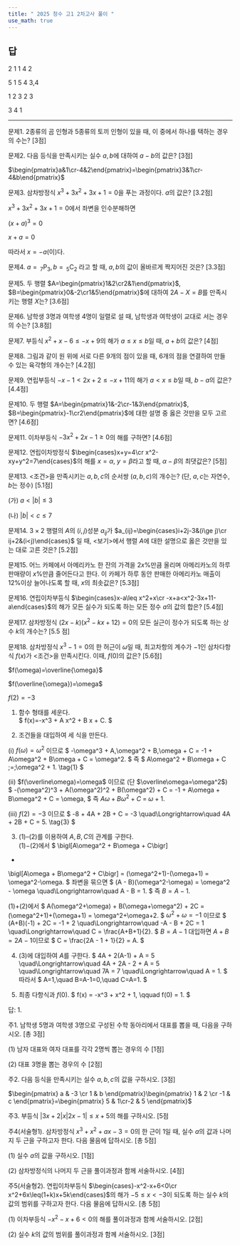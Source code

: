```yaml
---
title: " 2025 청수 고1 2차고사 풀이 " 
use_math: true
---
```


## 답

2 1 1 4 2

5 1 5 4 3,4

1 2 3 2 3

3 4 1

---

문제1. 2종류의 곰 인형과 5종류의 토끼 인형이 있을 때, 이 중에서 하나를 택하는 경우의 수는? [3점]



문제2. 다음 등식을 만족시키는 실수 $a, b$에 대하여 $a-b$의 값은? [3점]

$\begin{pmatrix}a&1\cr-4&2\end{pmatrix}=\begin{pmatrix}3&1\cr-4&b\end{pmatrix}$



문제3. 삼차방정식 $x^3+3x^2+3x+1=0$을 푸는 과정이다. $a$의 값은? [3.2점]

$x^3+3x^2+3x+1=0$에서 좌변을 인수분해하면

$(x+a)^3=0$

$x+a=0$

따라서 $x=-a$(이)다.



문제4. $a=\, _7\text{P}_3 , b=\, _5\text{C}_2$ 라고 할 때, $a, b$의 값이 올바르게 짝지어진 것은? [3.3점]



문제5. 두 행렬 $A=\begin{pmatrix}1&2\cr2&1\end{pmatrix}$, $B=\begin{pmatrix}0&-2\cr1&5\end{pmatrix}$에 대하여 $2A-X=B$를 만족시키는 행렬 $X$는? [3.6점]



문제6. 남학생 3명과 여학생 4명이 일렬로 설 때, 남학생과 여학생이 교대로 서는 경우의 수는? [3.8점]



문제7. 부등식 $x^2+x-6\le -x+9$의 해가 $a\le x\le b$일 때, $a+b$의 값은? [4점]



문제8. 그림과 같이 원 위에 서로 다른 9개의 점이 있을 때, 6개의 점을 연결하여 만들 수 있는 육각형의 개수는? [4.2점]



문제9. 연립부등식 $-x-1<2x+2\le -x+11$의 해가 $a<x\le b$일 때, $b-a$의 값은? [4.4점]



문제10. 두 행렬 $A=\begin{pmatrix}1&-2\cr-1&3\end{pmatrix}$, $B=\begin{pmatrix}-1\cr2\end{pmatrix}$에 대한 설명 중 옳은 것만을 모두 고르면? [4.6점]



문제11. 이차부등식 $-3x^2+2x-1\ge 0$의 해를 구하면? [4.6점]



문제12. 연립이차방정식 $\begin{cases}x+y=4\cr x^2-xy+y^2=7\end{cases}$의 해를 $x=\alpha$, $y=\beta$라고 할 때, $\alpha-\beta$의 최댓값은? [5점]



문제13. $<$조건$>$을 만족시키는 $a,b,c$의 순서쌍 $(a,b,c)$의 개수는? (단, $a,c$는 자연수, $b$는 정수) [5.1점]

(가) $a<\lvert b\rvert\le 3$

(나) $\lvert b\rvert<c\le 7$



문제14. $3\times 2$ 행렬의 $A$의 $(i, j)$성분 $a_{ij}$가 $a_{ij}=\begin{cases}i+2j-3&(i\ge j)\cr ij+2&(i<j)\end{cases}$ 일 때, $<$보기$>$에서 행렬 $A$에 대한 설명으로 옳은 것만을 있는 대로 고른 것은? [5.2점]



문제15. 어느 카페에서 아메리카노 한 잔의 가격을 $2x\%$만큼 올리며 아메리카노의 하루 판매량이 $x\%$만큼 줄어든다고 한다. 이 카페가 하루 동안 판매한 아메리카노 매출이 $12\%$이상 늘어나도록 할 때, $x$의 최솟값은? [5.3점]



문제16. 연립이차부등식 $\begin{cases}x-a\leq x^2+x\cr -x+a<x^2-3x+11-a\end{cases}$의 해가 모든 실수가 되도록 하는 모든 정수 $a$의 값의 합은? [5.4점]



문제17. 삼차방정식 $(2x-k)(x^2-kx+12)=0$의 모든 실근이 정수가 되도록 하는 상수 $k$의 개수는? [5.5 점]




문제18. 삼차방정식 $x^3-1=0$의 한 허근이 $\omega$일 때, 최고차항의 계수가 $-1$인 삼차다항식 $f(x)$가 $<$조건$>$을 만족시킨다. 이때, $f(0)$의 값은? [5.6점]

$f(\omega)=\overline{\omega}$

$f(\overline{\omega})=\omega$

$f(2)=-3$



1.  함수 형태를 세운다.  
$
f(x)=-x^3 + A x^2 + B x + C.
$

2.  조건들을 대입하여 세 식을 만든다.

(i) $f(\omega)=\omega^2$ 이므로
$
-\omega^3 + A\,\omega^2 + B\,\omega + C
= -1 + A\omega^2 + B\omega + C
= \omega^2.
$
즉
$
A\omega^2 + B\omega + C \;=\;\omega^2 + 1.
\tag{1}
$

(ii) $f(\overline\omega)=\omega$ 이므로 (단 $\overline\omega=\omega^2$)
$
-(\omega^2)^3 + A(\omega^2)^2 + B(\omega^2) + C
= -1 + A\omega + B\omega^2 + C
= \omega,
$
즉
$A\omega + B\omega^2 + C \;=\;\omega + 1.\tag{2}$

(iii) $f(2)=-3$ 이므로
$
-8 + 4A + 2B + C = -3
\quad\Longrightarrow\quad
4A + 2B + C = 5.
\tag{3}
$

3.  (1)–(2)를 이용하여 $A,B,C$의 관계를 구한다.  
(1)$-$(2)에서
$
\bigl[A\omega^2 + B\omega + C\bigr]
-
\bigl[A\omega + B\omega^2 + C\bigr]
= (\omega^2+1)-(\omega+1)
= \omega^2-\omega.
$
좌변을 묶으면
$
(A - B)(\omega^2-\omega) = \omega^2 - \omega
\quad\Longrightarrow\quad
A - B = 1.
$
즉 $B = A - 1$.  

(1)$+$(2)에서
$
A(\omega^2+\omega) + B(\omega+\omega^2) + 2C
= (\omega^2+1)+(\omega+1)
= \omega^2+\omega+2.
$
$\omega^2+\omega=-1$ 이므로
$
(A+B)(-1) + 2C = -1 + 2
\quad\Longrightarrow\quad
-A - B + 2C = 1
\quad\Longrightarrow\quad
C = \frac{A+B+1}{2}.
$
$B=A-1$ 대입하면 $A+B=2A-1$이므로
$
C = \frac{2A - 1 + 1}{2} = A.
$

4.  (3)에 대입하여 $A$를 구한다.
$
4A + 2(A-1) + A = 5
\quad\Longrightarrow\quad
4A + 2A - 2 + A = 5
\quad\Longrightarrow\quad
7A = 7
\quad\Longrightarrow\quad
A = 1.
$
따라서
$
A=1,\quad B=A-1=0,\quad C=A=1.
$

5.  최종 다항식과 $f(0)$.
$
f(x) = -x^3 + x^2 + 1,
\qquad
f(0) = 1.
$

답: $\displaystyle 1$.



주1. 남학생 5명과 여학생 3명으로 구성된 수학 동아리에서 대표를 뽑을 때, 다음을 구하시오. [총 3점]

(1) 남자 대표와 여자 대표를 각각 2명씩 뽑는 경우의 수 [1점]

(2) 대표 3명을 뽑는 경우의 수 [2점]



주2. 다음 등식을 만족시키는 실수 $a, b, c$의 값을 구하시오. [3점]

$\begin{pmatrix} a & -3 \cr 1 & b \end{pmatrix}\begin{pmatrix} 1 & 2 \cr -1 & c  \end{pmatrix}=\begin{pmatrix} 5 & 1\cr-2 & 5 \end{pmatrix}$


주3. 부등식 $\lvert 3x+2\rvert x\lvert 2x-1\rvert\leq x+5$의 해를 구하시오. [5점



주4(서술형1). 삼차방정식 $x^3+x^2+ax-3=0$의 한 근이 $1$일 때, 실수 $a$의 값과 나머지 두 근을 구하고자 한다. 다음 물음에 답하시오. [총 5점]

(1) 실수 $a$의 값을 구하시오. [1점]

(2) 삼차방정식의 나머지 두 근을 풀이과정과 함께 서술하시오. [4점]



주5(서술형2). 연립이차부등식 $\begin{cases}-x^2-x+6<0\cr x^2+6x\leq(1+k)x+5k\end{cases}$의 해가 $-5\leq x<-3$이 되도록 하는 실수 $k$의 값의 범위를 구하고자 한다. 다음 물음에 답하시오. [총 5점]

(1) 이차부등식 $-x^2-x+6<0$의 해를 풀이과정과 함께 서술하시오. [2점]

(2) 실수 $k$의 값의 범위를 풀이과정과 함께 서술하시오. [3점]